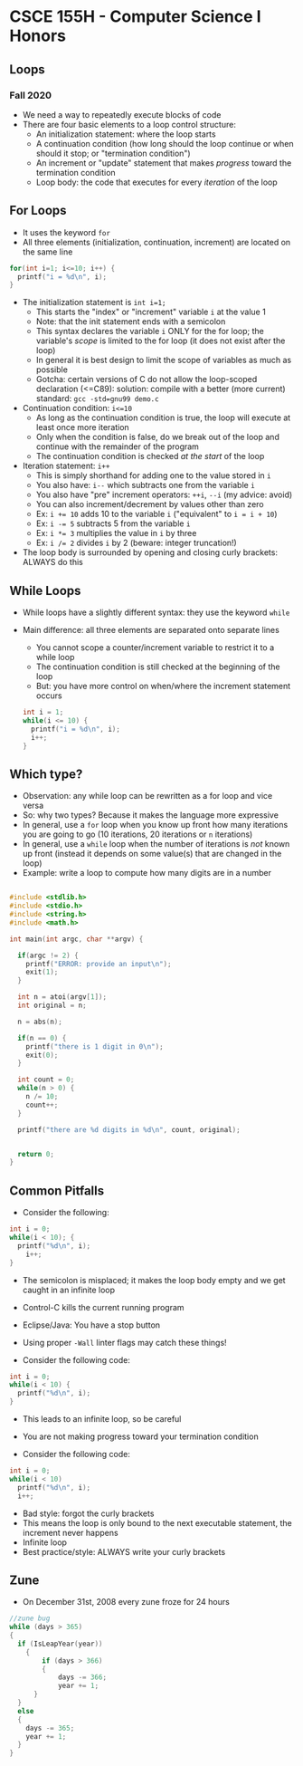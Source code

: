 
# CSCE 155H - Computer Science I Honors
## Loops
### Fall 2020

* We need a way to repeatedly execute blocks of code
* There are four basic elements to a loop control structure:
  * An initialization statement: where the loop starts
  * A continuation condition (how long should the loop continue or when should it stop; or "termination condition")
  * An increment or "update" statement that makes *progress* toward the termination condition 
  * Loop body: the code that executes for every *iteration* of the loop

## For Loops

* It uses the keyword `for`
* All three elements (initialization, continuation, increment) are located on the same line

```c
for(int i=1; i<=10; i++) {
  printf("i = %d\n", i);
}
```

* The initialization statement is `int i=1;`
  * This starts the "index" or "increment" variable `i` at the value 1
  * Note: that the init statement ends with a semicolon
  * This syntax declares the variable `i` ONLY for the for loop; the variable's *scope* is limited to the for loop (it does not exist after the loop)
  * In general it is best design to limit the scope of variables as much as possible
  * Gotcha: certain versions of C do not allow the loop-scoped declaration (<=C89): solution: compile with a better (more current) standard:
  `gcc -std=gnu99 demo.c`
* Continuation condition: `i<=10`
  * As long as the continuation condition is true, the loop will execute at least once more iteration
  * Only when the condition is false, do we break out of the loop and continue with the remainder of the program
  * The continuation condition is checked *at the start* of the loop
* Iteration statement: `i++`
  * This is simply shorthand for adding one to the value stored in `i`
  * You also have: `i--` which subtracts one from the variable `i`
  * You also have "pre" increment operators: `++i`, `--i` (my advice: avoid)
  * You can also increment/decrement by values other than zero
  * Ex: `i += 10` adds 10 to the variable `i` ("equivalent" to `i = i + 10`)
  * Ex: `i -= 5` subtracts 5 from the variable `i`
  * Ex: `i *= 3` multiplies the value in `i` by three
  * Ex: `i /= 2` divides `i` by 2 (beware: integer truncation!)
* The loop body is surrounded by opening and closing curly brackets: ALWAYS do this  

## While Loops

* While loops have a slightly different syntax: they use the keyword `while`
* Main difference: all three elements are separated onto separate lines  
  * You cannot scope a counter/increment variable to restrict it to a while loop
  * The continuation condition is still checked at the beginning of the loop
  * But: you have more control on when/where the increment statement occurs

  ```c
  int i = 1;
  while(i <= 10) {
    printf("i = %d\n", i);
    i++;
  }
  ```

## Which type?

* Observation: any while loop can be rewritten as a for loop and vice versa
* So: why two types?  Because it makes the language more expressive
* In general, use a `for` loop when you know  up front how many iterations you are going to go (10 iterations, 20 iterations or `n` iterations)
* In general, use a `while` loop when the number of iterations is *not* known up front (instead it depends on some value(s) that are changed in the loop)
* Example: write a loop to compute how many digits are in a number

```c

#include <stdlib.h>
#include <stdio.h>
#include <string.h>
#include <math.h>

int main(int argc, char **argv) {

  if(argc != 2) {
  	printf("ERROR: provide an input\n");
  	exit(1);
  }

  int n = atoi(argv[1]);
  int original = n;

  n = abs(n);

  if(n == 0) {
	printf("there is 1 digit in 0\n");
	exit(0);
  }

  int count = 0;
  while(n > 0) {
  	n /= 10;
  	count++;
  }

  printf("there are %d digits in %d\n", count, original);


  return 0;
}
```

## Common Pitfalls

* Consider the following:

```c
int i = 0;
while(i < 10); {
  printf("%d\n", i);
	i++;
}
```

* The semicolon is misplaced; it makes the loop body empty and we get caught in an infinite loop
* Control-C kills the current running program
* Eclipse/Java: You have a stop button
* Using proper `-Wall` linter flags may catch these things!

* Consider the following code:

```c
int i = 0;
while(i < 10) {
  printf("%d\n", i);
}
```

* This leads to an infinite loop, so be careful
* You are not making progress toward your termination condition



* Consider the following code:

```c
int i = 0;
while(i < 10)
  printf("%d\n", i);
  i++;
```

* Bad style: forgot the curly brackets
* This means the loop is only bound to the next executable statement, the increment never happens
* Infinite loop
* Best practice/style: ALWAYS write your curly brackets

## Zune 

* On December 31st, 2008 every zune froze for 24 hours

```c
//zune bug
while (days > 365) 
{
  if (IsLeapYear(year)) 
	{
		if (days > 366) 
		{
			days -= 366;
			year += 1; 
	  }
  }
  else
  {
    days -= 365;
    year += 1; 
  }
}
```

```text







```